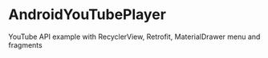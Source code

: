 # AndroidYouTubePlayer
YouTube API example with RecyclerView, Retrofit, MaterialDrawer menu and fragments
